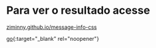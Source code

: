  # Para ver o resultado acesse 
<a href="https://ziminny.github.io/message-info-css" target="_blank">ziminny.github.io/message-info-css</a>

[go](http://stackoverflow.com){:target="_blank" rel="noopener"}
